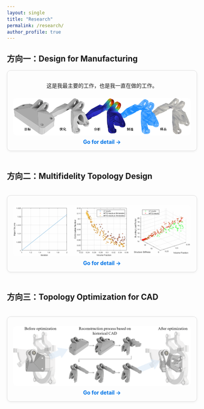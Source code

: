 ```yaml
---
layout: single
title: "Research"
permalink: /research/
author_profile: true
---
```


<style>
.card-grid {
  display: grid;
  grid-template-columns: repeat(auto-fit, minmax(280px, 1fr));
  gap: 20px;
}
.card {
  border: 1px solid #ddd;
  border-radius: 10px;
  padding: 15px;
  box-shadow: 0 2px 6px rgba(0, 0, 0, 0.05);
  text-align: center;
}
.card img {
  width: 100%;
  border-radius: 8px;
}
.card h4 {
  font-size: 16px;
  margin-top: 10px;
}
.card a {
  display: inline-block;
  margin-top: 6px;
  font-weight: bold;
  text-decoration: none;
  color: #0073e6;
}
.card a:hover {
  color: #0056a3;
}
</style>

## 方向一：Design for Manufacturing
<div class="card-grid">
<div class="card">
  <div class="research-text2">
    <p>
    这是我最主要的工作，也是我一直在做的工作。
    </p>
  <img src="/images/封面2.png" alt="Design for Manufacturing" style="width:100%; margin-top:10px; border-radius:8px;">
  <a href="{{ '/portfolio/portfolio-1/' | relative_url }}" class="btn">Go for detail →</a>
</div>
</div>

## 方向二：Multifidelity Topology Design
<div class="card-grid">
<div class="card">
  <img src="/images/MFTD/TopResult_11.gif" alt="Design for Manufacturing" style="width:100%; margin-top:10px; border-radius:8px;">
  <a href="{{ '/portfolio/portfolio-2/' | relative_url }}" class="btn">Go for detail →</a>
</div>
</div>

## 方向三：Topology Optimization for CAD
<div class="card-grid">
<div class="card">
  <img src="/images/CAD/图片1.png" alt="Design for Manufacturing" style="width:100%; margin-top:10px; border-radius:8px;">
  <a href="{{ '/portfolio/portfolio-3/' | relative_url }}" class="btn">Go for detail →</a>
</div>
</div>